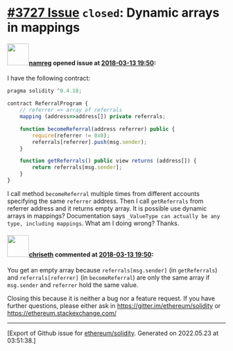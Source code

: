 # [\#3727 Issue](https://github.com/ethereum/solidity/issues/3727) `closed`: Dynamic arrays in mappings

#### <img src="https://avatars.githubusercontent.com/u/391872?u=be31e7a0abad84a925ad11b1b92385a1844140e9&v=4" width="50">[namreg](https://github.com/namreg) opened issue at [2018-03-13 19:50](https://github.com/ethereum/solidity/issues/3727):

I have the following contract:
```js
pragma solidity ^0.4.18;

contract ReferralProgram {
    // referrer => array of referrals
    mapping (address=>address[]) private referrals;

    function becomeReferral(address referrer) public {
        require(referrer != 0x0);
        referrals[referrer].push(msg.sender);
    }

    function getReferrals() public view returns (address[]) {
        return referrals[msg.sender];
    }
}
```
I call method `becomeReferral` multiple times from different accounts specifying the same `referrer` address. Then I call `getReferrals` from referrer address and it returns empty array. It is possible use dynamic arrays in mappings? Documentation says `_ValueType can actually be any type, including mappings`. 
What am I doing wrong? Thanks.

#### <img src="https://avatars.githubusercontent.com/u/9073706?v=4" width="50">[chriseth](https://github.com/chriseth) commented at [2018-03-13 19:50](https://github.com/ethereum/solidity/issues/3727#issuecomment-372941891):

You get an empty array because `referrals[msg.sender]` (in `getReferrals`) and `referrals[referrer]` (in `becomeReferral`) are only the same array if `msg.sender` and `referrer` hold the same value.

Closing this because it is neither a bug nor a feature request. If you have further questions, please either ask in https://gitter.im/ethereum/solidity or https://ethereum.stackexchange.com/


-------------------------------------------------------------------------------



[Export of Github issue for [ethereum/solidity](https://github.com/ethereum/solidity). Generated on 2022.05.23 at 03:51:38.]
